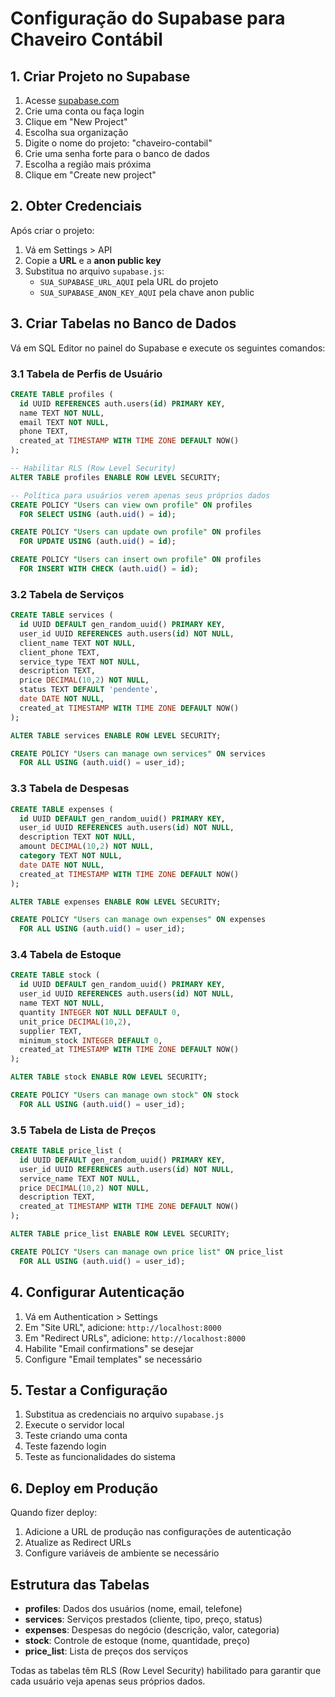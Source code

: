 # Configuração do Supabase para Chaveiro Contábil

## 1. Criar Projeto no Supabase

1. Acesse [supabase.com](https://supabase.com)
2. Crie uma conta ou faça login
3. Clique em "New Project"
4. Escolha sua organização
5. Digite o nome do projeto: "chaveiro-contabil"
6. Crie uma senha forte para o banco de dados
7. Escolha a região mais próxima
8. Clique em "Create new project"

## 2. Obter Credenciais

Após criar o projeto:
1. Vá em Settings > API
2. Copie a **URL** e a **anon public key**
3. Substitua no arquivo `supabase.js`:
   - `SUA_SUPABASE_URL_AQUI` pela URL do projeto
   - `SUA_SUPABASE_ANON_KEY_AQUI` pela chave anon public

## 3. Criar Tabelas no Banco de Dados

Vá em SQL Editor no painel do Supabase e execute os seguintes comandos:

### 3.1 Tabela de Perfis de Usuário
```sql
CREATE TABLE profiles (
  id UUID REFERENCES auth.users(id) PRIMARY KEY,
  name TEXT NOT NULL,
  email TEXT NOT NULL,
  phone TEXT,
  created_at TIMESTAMP WITH TIME ZONE DEFAULT NOW()
);

-- Habilitar RLS (Row Level Security)
ALTER TABLE profiles ENABLE ROW LEVEL SECURITY;

-- Política para usuários verem apenas seus próprios dados
CREATE POLICY "Users can view own profile" ON profiles
  FOR SELECT USING (auth.uid() = id);

CREATE POLICY "Users can update own profile" ON profiles
  FOR UPDATE USING (auth.uid() = id);

CREATE POLICY "Users can insert own profile" ON profiles
  FOR INSERT WITH CHECK (auth.uid() = id);
```

### 3.2 Tabela de Serviços
```sql
CREATE TABLE services (
  id UUID DEFAULT gen_random_uuid() PRIMARY KEY,
  user_id UUID REFERENCES auth.users(id) NOT NULL,
  client_name TEXT NOT NULL,
  client_phone TEXT,
  service_type TEXT NOT NULL,
  description TEXT,
  price DECIMAL(10,2) NOT NULL,
  status TEXT DEFAULT 'pendente',
  date DATE NOT NULL,
  created_at TIMESTAMP WITH TIME ZONE DEFAULT NOW()
);

ALTER TABLE services ENABLE ROW LEVEL SECURITY;

CREATE POLICY "Users can manage own services" ON services
  FOR ALL USING (auth.uid() = user_id);
```

### 3.3 Tabela de Despesas
```sql
CREATE TABLE expenses (
  id UUID DEFAULT gen_random_uuid() PRIMARY KEY,
  user_id UUID REFERENCES auth.users(id) NOT NULL,
  description TEXT NOT NULL,
  amount DECIMAL(10,2) NOT NULL,
  category TEXT NOT NULL,
  date DATE NOT NULL,
  created_at TIMESTAMP WITH TIME ZONE DEFAULT NOW()
);

ALTER TABLE expenses ENABLE ROW LEVEL SECURITY;

CREATE POLICY "Users can manage own expenses" ON expenses
  FOR ALL USING (auth.uid() = user_id);
```

### 3.4 Tabela de Estoque
```sql
CREATE TABLE stock (
  id UUID DEFAULT gen_random_uuid() PRIMARY KEY,
  user_id UUID REFERENCES auth.users(id) NOT NULL,
  name TEXT NOT NULL,
  quantity INTEGER NOT NULL DEFAULT 0,
  unit_price DECIMAL(10,2),
  supplier TEXT,
  minimum_stock INTEGER DEFAULT 0,
  created_at TIMESTAMP WITH TIME ZONE DEFAULT NOW()
);

ALTER TABLE stock ENABLE ROW LEVEL SECURITY;

CREATE POLICY "Users can manage own stock" ON stock
  FOR ALL USING (auth.uid() = user_id);
```

### 3.5 Tabela de Lista de Preços
```sql
CREATE TABLE price_list (
  id UUID DEFAULT gen_random_uuid() PRIMARY KEY,
  user_id UUID REFERENCES auth.users(id) NOT NULL,
  service_name TEXT NOT NULL,
  price DECIMAL(10,2) NOT NULL,
  description TEXT,
  created_at TIMESTAMP WITH TIME ZONE DEFAULT NOW()
);

ALTER TABLE price_list ENABLE ROW LEVEL SECURITY;

CREATE POLICY "Users can manage own price list" ON price_list
  FOR ALL USING (auth.uid() = user_id);
```

## 4. Configurar Autenticação

1. Vá em Authentication > Settings
2. Em "Site URL", adicione: `http://localhost:8000`
3. Em "Redirect URLs", adicione: `http://localhost:8000`
4. Habilite "Email confirmations" se desejar
5. Configure "Email templates" se necessário

## 5. Testar a Configuração

1. Substitua as credenciais no arquivo `supabase.js`
2. Execute o servidor local
3. Teste criando uma conta
4. Teste fazendo login
5. Teste as funcionalidades do sistema

## 6. Deploy em Produção

Quando fizer deploy:
1. Adicione a URL de produção nas configurações de autenticação
2. Atualize as Redirect URLs
3. Configure variáveis de ambiente se necessário

## Estrutura das Tabelas

- **profiles**: Dados dos usuários (nome, email, telefone)
- **services**: Serviços prestados (cliente, tipo, preço, status)
- **expenses**: Despesas do negócio (descrição, valor, categoria)
- **stock**: Controle de estoque (nome, quantidade, preço)
- **price_list**: Lista de preços dos serviços

Todas as tabelas têm RLS (Row Level Security) habilitado para garantir que cada usuário veja apenas seus próprios dados.